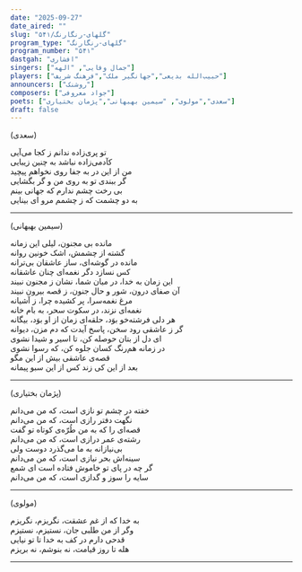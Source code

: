 ```yaml
---
date: "2025-09-27"
date_aired: ""
slug: "گلهای-رنگارنگ/۵۴۱"
program_type: "گلهای-رنگارنگ"
program_number: "۵۴۱"
dastgah: "افشاری"
singers: ["جمال وفایی", "الهه"]
players: ["حبیب‌الله بدیعی","جهانگیر ملک","فرهنگ شریف"]
announcers: ["روشنک"]
composers: ["جواد معروفی"]
poets: ["سعدی","مولوی", "سیمین بهبهانی","پژمان بختیاری"]
draft: false
---
```


(سعدی)

تو پری‌زاده ندانم ز کجا می‌آیی  
کآدمی‌زاده نباشد به چنین زیبایی  
من از این در به جفا روی نخواهم پیچید  
گر ببندی تو به روی من و گر بگشایی  
بی رخت چشم ندارم که جهانی بینم  
به دو چشمت که ز چشمم مرو ای بینایی

---

(سیمین بهبهانی)

مانده بی مجنون، لیلی این زمانه  
گشته از چشمش، اشک خونین روانه  
مانده در گوشه‌ای، ساز عاشقان بی‌ترانه  
کس نسازد دگر نغمه‌ای چنان عاشقانه  
این زمان به خدا، در میان شما، نشان ز مجنون نبیند  
آن صفای درون، شور و حال جنون، ز قصه بیرون نبیند  
مرغ نغمه‌سرا، پر کشیده چرا، ز آشیانه  
نغمه‌ای نزند، در سکوت سحر، به بام خانه  
هر دلی فرشته‌خو بوَد، حلقه‌ای زمان از او بوَد، بیگانه  
گر ز عاشقی رود سخن، پاسخ آیدت که دم مزن، دیوانه  
ای دل از بتان حوصله کن، تا اسیر و شیدا نشوی  
در زمانه هم‌رنگ کسان جلوه کن، که رسوا نشوی  
قصه‌ی عاشقی بیش از این مگو  
بعد از این کی زند کس از این سبو پیمانه  

---

(پژمان بختیاری)

خفته در چشم تو نازی است، که من می‌دانم  
نگهت دفتر رازی است، که من می‌دانم  
قصه‌ای را که به من طُرّه‌ی کوتاه تو گفت  
رشته‌ی عمر درازی است، که من می‌دانم  
بی‌نیازانه به ما می‌گذرد دوست ولی  
سینه‌اش بحر نیازی است، که من می‌دانم  
گر چه در پای تو خاموش فتاده است ای شمع  
سایه را سوز و گدازی است، که من می‌دانم

---

(مولوی)

به خدا که از غم عشقت، نگریزم، نگریزم  
وگر از من طلبی جان، نستیزم، نستیزم  
قدحی دارم در کف به خدا تا تو نیایی  
هله تا روز قیامت، نه بنوشم، نه بریزم

---